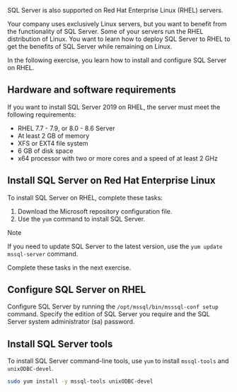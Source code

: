 SQL Server is also supported on Red Hat Enterprise Linux (RHEL) servers.

Your company uses exclusively Linux servers, but you want to benefit from the functionality of SQL Server. Some of your servers run the RHEL distribution of Linux. You want to learn how to deploy SQL Server to RHEL to get the benefits of SQL Server while remaining on Linux.

In the following exercise, you learn how to install and configure SQL Server on RHEL.

## Hardware and software requirements

If you want to install SQL Server 2019 on RHEL, the server must meet the following requirements:

- RHEL 7.7 - 7.9, or 8.0 - 8.6 Server
- At least 2 GB of memory
- XFS or EXT4 file system
- 6 GB of disk space
- x64 processor with two or more cores and a speed of at least 2 GHz

## Install SQL Server on Red Hat Enterprise Linux

To install SQL Server on RHEL, complete these tasks:

1. Download the Microsoft repository configuration file.
1. Use the `yum` command to install SQL Server.

> [!NOTE]
> If you need to update SQL Server to the latest version, use the `yum update mssql-server` command.

Complete these tasks in the next exercise.

## Configure SQL Server on RHEL

Configure SQL Server by running the `/opt/mssql/bin/msssql-conf setup` command. Specify the edition of SQL Server you require and the SQL Server system administrator (sa) password.

## Install SQL Server tools

To install SQL Server command-line tools, use `yum` to install `mssql-tools` and `unixODBC-devel`.

```bash
sudo yum install -y mssql-tools unixODBC-devel
```
